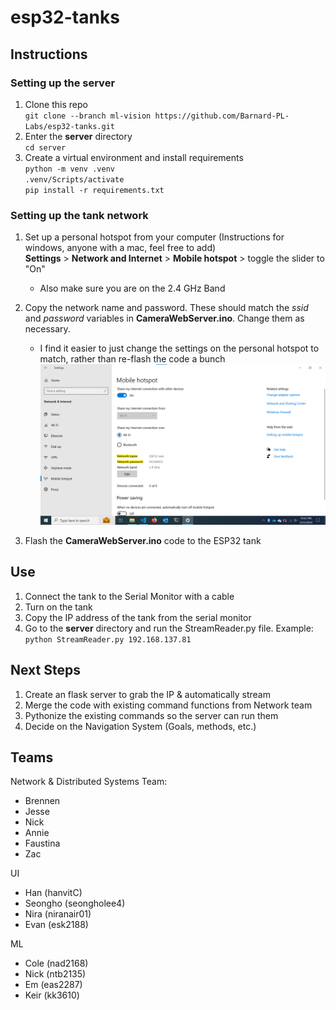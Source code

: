 # esp32-tanks

## Instructions

### Setting up the server
1. Clone this repo \
`git clone --branch ml-vision https://github.com/Barnard-PL-Labs/esp32-tanks.git`
2. Enter the __server__ directory \
`cd server`
3. Create a virtual environment and install requirements \
`python -m venv .venv` \
`.venv/Scripts/activate` \
`pip install -r requirements.txt`

### Setting up the tank network 
1. Set up a personal hotspot from your computer (Instructions for windows, anyone with a mac, feel free to add) \
__Settings__ > __Network and Internet__ > __Mobile hotspot__ > toggle the slider to "On"
    - Also make sure you are on the 2.4 GHz Band

2. Copy the network name and password. These should match the _ssid_ and _password_ variables in __CameraWebServer.ino__. Change them as necessary.
    - I find it easier to just change the settings on the personal hotspot to match, rather than re-flash the code a bunch
![Network Settings](NetworkSettings.png)
3. Flash the __CameraWebServer.ino__ code to the ESP32 tank

## Use
1. Connect the tank to the Serial Monitor with a cable
2. Turn on the tank
3. Copy the IP address of the tank from the serial monitor
4. Go to the __server__ directory and run the StreamReader.py file. Example:\
`python StreamReader.py 192.168.137.81`

## Next Steps
1. Create an flask server to grab the IP & automatically stream
2. Merge the code with existing command functions from Network team
2. Pythonize the existing commands so the server can run them
3. Decide on the Navigation System (Goals, methods, etc.)

## Teams
Network & Distributed Systems Team:
- Brennen
- Jesse
- Nick
- Annie
- Faustina
- Zac

UI
- Han (hanvitC)
- Seongho (seongholee4)
- Nira (niranair01)
- Evan (esk2188)

ML
- Cole (nad2168)
- Nick (ntb2135)
- Em (eas2287)
- Keir (kk3610)